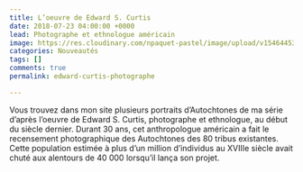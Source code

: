 ```yaml
---
title: L’oeuvre de Edward S. Curtis
date: 2018-07-23 04:00:00 +0000
lead: Photographe et ethnologue américain
image: https://res.cloudinary.com/npaquet-pastel/image/upload/v1546445339/DSC08109-620x413.jpg
categories: Nouveautés
tags: []
comments: true
permalink: edward-curtis-photographe

---
```

Vous trouvez dans mon site plusieurs portraits d’Autochtones de ma série d’après l’oeuvre de Edward S. Curtis, photographe et ethnologue, au début du siècle dernier. Durant 30 ans, cet anthropologue américain a fait le recensement photographique des Autochtones des 80 tribus existantes. Cette population estimée à plus d’un million d’individus au XVIIIe siècle avait chuté aux alentours de 40 000 lorsqu’il lança son projet.